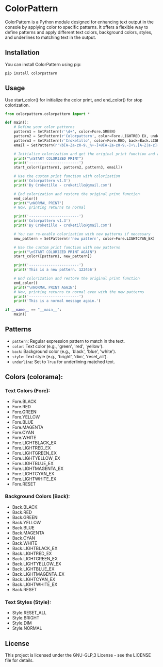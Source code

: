 # ColorPattern

ColorPattern is a Python module designed for enhancing text output in the console by applying color to specific patterns. It offers a flexible way to define patterns and apply different text colors, background colors, styles, and underlines to matching text in the output.

## Installation

You can install ColorPattern using pip:

```pip install colorpattern ```


## Usage

Use start_color(<patterns>) for initialize the color print, and end_color() for stop colorization.

```python
from colorpattern.colorpattern import *

def main():
    # Define your color patterns
    pattern1 = SetPattern(r'\d+', color=Fore.GREEN)
    pattern2 = SetPattern(r'Colorpattern', color=Fore.LIGHTRED_EX, underline=True)
    pattern3 = SetPattern(r'Croketillo', color=Fore.RED, back=Back.LIGHTYELLOW_EX, style=Style.BRIGHT)
    email = SetPattern(r'\b[A-Za-z0-9._%+-]+@[A-Za-z0-9.-]+\.[A-Z|a-z]{2,7}\b', color=Fore.LIGHTCYAN_EX)

    # Initialize colorization and get the original print function and applied patterns
    print("\nSTART COLORIZED PRINT")
    print('-----------------------')
    start_color([pattern1, pattern2, pattern3, email])

    # Use the custom print function with colorization
    print('Colorpattern v1.3')
    print('By Croketillo - croketillo@gmail.com')

    # End colorization and restore the original print function
    end_color()
    print("\nNORMAL PRINT")
    # Now, printing returns to normal

    print('-----------------------')
    print('Colorpattern v1.3')
    print('By Croketillo - croketillo@gmail.com')

    # You can re-enable colorization with new patterns if necessary
    new_pattern = SetPattern(r'new pattern', color=Fore.LIGHTCYAN_EX)

    # Use the custom print function with new patterns
    print("\nSTART COLORIZED PRINT AGAIN")
    start_color([pattern1, new_pattern])

    print('-----------------------')
    print('This is a new pattern. 123456')

    # End colorization and restore the original print function
    end_color()
    print("\nNORMAL PRINT AGAIN")
    # Now, printing returns to normal even with the new patterns
    print('-----------------------')
    print('This is a normal message again.')

if __name__ == "__main__":
    main()
```

## Patterns

- `pattern`: Regular expression pattern to match in the text.
- `color`: Text color (e.g., 'green', 'red', 'yellow').
- `back`: Background color (e.g., 'black', 'blue', 'white').
- `style`: Text style (e.g., 'bright', 'dim', 'reset_all').
- `underline`: Set to `True` for underlining matched text.

## Colors (colorama):

### Text Colors (Fore):
- Fore.BLACK
- Fore.RED
- Fore.GREEN
- Fore.YELLOW
- Fore.BLUE
- Fore.MAGENTA
- Fore.CYAN
- Fore.WHITE
- Fore.LIGHTBLACK_EX
- Fore.LIGHTRED_EX
- Fore.LIGHTGREEN_EX
- Fore.LIGHTYELLOW_EX
- Fore.LIGHTBLUE_EX
- Fore.LIGHTMAGENTA_EX
- Fore.LIGHTCYAN_EX
- Fore.LIGHTWHITE_EX
- Fore.RESET

### Background Colors (Back):
- Back.BLACK
- Back.RED
- Back.GREEN
- Back.YELLOW
- Back.BLUE
- Back.MAGENTA
- Back.CYAN
- Back.WHITE
- Back.LIGHTBLACK_EX
- Back.LIGHTRED_EX
- Back.LIGHTGREEN_EX
- Back.LIGHTYELLOW_EX
- Back.LIGHTBLUE_EX
- Back.LIGHTMAGENTA_EX
- Back.LIGHTCYAN_EX
- Back.LIGHTWHITE_EX
- Back.RESET

### Text Styles (Style):
- Style.RESET_ALL
- Style.BRIGHT 
- Style.DIM 
- Style.NORMAL 

## License

This project is licensed under the GNU-GLP,3 License - see the LICENSE file for details.
